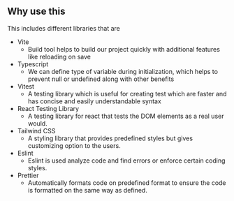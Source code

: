 ## Why use this
This includes different libraries that are 
- Vite
    - Build tool helps to build our project quickly with additional features like reloading on save
- Typescript
    - We can define type of variable during initialization, which helps to prevent null or undefined along with other benefits
- Vitest
    - A testing library which is useful for creating test which are faster and has concise and easily understandable syntax
- React Testing Library
    - A testing library for react that tests the DOM elements as a real user would.
- Tailwind CSS
    - A styling library that provides predefined styles but gives customizing option to the users.
- Eslint
    - Eslint is used analyze code and find errors or enforce certain coding styles.
- Prettier
    - Automatically formats code on predefined format to ensure the code is formatted on the same way as defined.